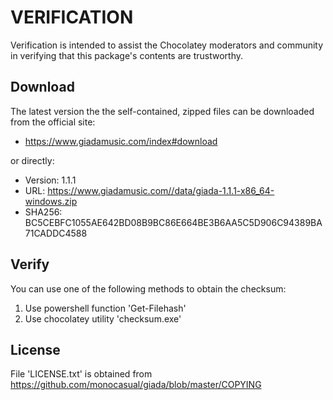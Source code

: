 # VERIFICATION
Verification is intended to assist the Chocolatey moderators and community in verifying that this package's contents are trustworthy.

## Download
The latest version the the self-contained, zipped files can be downloaded from 
the official site:
- https://www.giadamusic.com/index#download

or directly:
- Version: 1.1.1
- URL: https://www.giadamusic.com//data/giada-1.1.1-x86_64-windows.zip
- SHA256: BC5CEBFC1055AE642BD08B9BC86E664BE3B6AA5C5D906C94389BA71CADDC4588

## Verify
You can use one of the following methods to obtain the checksum:
1. Use powershell function 'Get-Filehash'
2. Use chocolatey utility 'checksum.exe'


## License
File 'LICENSE.txt' is obtained from https://github.com/monocasual/giada/blob/master/COPYING
